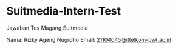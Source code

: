 # Suitmedia-Intern-Test
Jawaban Tes Magang Suitmedia

Nama: Rizky Ageng Nugroho
Email: 21104045@ittelkom-pwt.ac.id
